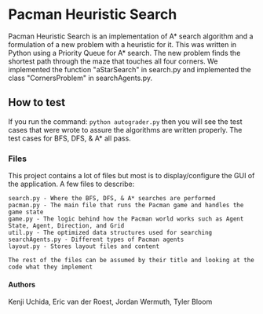 # Pacman Heuristic Search
Pacman Heuristic Search is an implementation of A* search algorithm and a formulation of a new problem with a heuristic for it. This was written in Python using a Priority Queue for A* search. The new problem finds the shortest path through the maze that touches all four corners. We implemented the function "aStarSearch" in search.py and implemented the class "CornersProblem" in searchAgents.py. 

## How to test
If you run the command: ```python autograder.py``` then you will see the test cases that were wrote to assure the algorithms are written properly. The test cases for BFS, DFS, & A* all pass.

### Files
This project contains a lot of files but most is to display/configure the GUI of the application. A few files to describe:
```
search.py - Where the BFS, DFS, & A* searches are performed
pacman.py - The main file that runs the Pacman game and handles the game state
game.py - The logic behind how the Pacman world works such as Agent State, Agent, Direction, and Grid
util.py - The optimized data structures used for searching
searchAgents.py - Different types of Pacman agents
layout.py - Stores layout files and content

The rest of the files can be assumed by their title and looking at the code what they implement
```
#### Authors
Kenji Uchida,
Eric van der Roest,
Jordan Wermuth,
Tyler Bloom
